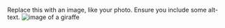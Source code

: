 Replace this with an image, like your photo. Ensure you include some alt-text.
![image of a giraffe](https://animals.sandiegozoo.org/sites/default/files/2016-11/animals_hero_giraffe_1_0.jpg)

